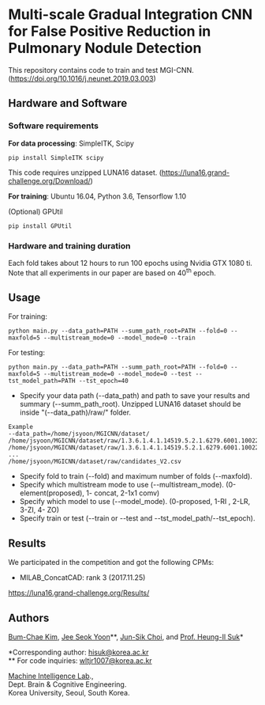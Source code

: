 
# Multi-scale Gradual Integration CNN for False Positive Reduction in Pulmonary Nodule Detection

This repository contains code to train and test MGI-CNN. (https://doi.org/10.1016/j.neunet.2019.03.003)

## Hardware and Software

### Software requirements

**For data processing**: SimpleITK, Scipy

`pip install SimpleITK scipy`

This code requires unzipped LUNA16 dataset. (https://luna16.grand-challenge.org/Download/)

**For training**: Ubuntu 16.04, Python 3.6, Tensorflow 1.10

(Optional) GPUtil

`pip install GPUtil`

### Hardware and training duration

Each fold takes about 12 hours to run 100 epochs using Nvidia GTX 1080 ti. Note that all experiments in our paper are based on 40<sup>th</sup> epoch.


## Usage

For training:

`python main.py --data_path=PATH --summ_path_root=PATH --fold=0 --maxfold=5 --multistream_mode=0 --model_mode=0 --train`

For testing:

`python main.py --data_path=PATH --summ_path_root=PATH --fold=0 --maxfold=5 --multistream_mode=0 --model_mode=0 --test --tst_model_path=PATH --tst_epoch=40`

* Specify your data path (--data_path) and path to save your results and summary (--summ_path_root). Unzipped LUNA16 dataset should be inside "(--data_path)/raw/" folder.
```
Example
--data_path=/home/jsyoon/MGICNN/dataset/
/home/jsyoon/MGICNN/dataset/raw/1.3.6.1.4.1.14519.5.2.1.6279.6001.100225287222365663678666836860.mhd
/home/jsyoon/MGICNN/dataset/raw/1.3.6.1.4.1.14519.5.2.1.6279.6001.100225287222365663678666836860.raw
...
/home/jsyoon/MGICNN/dataset/raw/candidates_V2.csv
```
* Specify fold to train (--fold) and maximum number of folds (--maxfold).
* Specify which multistream mode to use (--multistream_mode). (0-element(proposed), 1- concat, 2-1x1 comv)
* Specify which model to use (--model_mode). (0-proposed, 1-RI , 2-LR, 3-ZI, 4- ZO)
* Specify train or test (--train or --test and --tst_model_path/--tst_epoch).


## Results

We participated in the competition and got the following CPMs:

- MILAB_ConcatCAD: rank 3 (2017.11.25)

https://luna16.grand-challenge.org/Results/

## Authors

[Bum-Chae Kim](mailto:raretiger8@gmail.com), [Jee Seok Yoon](mailto:wltjr1007@korea.ac.kr)\*\*, [Jun-Sik Choi](mailto:junsikchoi@korea.ac.kr), and [Prof. Heung-Il Suk](mailto:hisuk@korea.ac.kr)*

*Corresponding author: hisuk@korea.ac.kr    
\*\* For code inquiries: wltjr1007@korea.ac.kr    

[Machine Intelligence Lab](https://milab.korea.ac.kr).,\
Dept. Brain & Cognitive Engineering.\
Korea University, Seoul, South Korea.
